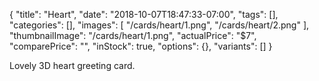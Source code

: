 {
    "title": "Heart",
    "date": "2018-10-07T18:47:33-07:00",
    "tags": [],
    "categories": [],
    "images": [
        "/cards/heart/1.png",
        "/cards/heart/2.png"
    ],
    "thumbnailImage": "/cards/heart/1.png",
    "actualPrice": "$7",
    "comparePrice": "",
    "inStock": true,
    "options": {},
    "variants": []
}

Lovely 3D heart greeting card.
